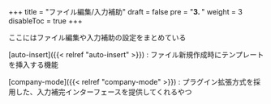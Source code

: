 +++
title = "ファイル編集/入力補助"
draft = false
pre = "<b>3. </b>"
weight = 3
disableToc = true
+++

ここにはファイル編集や入力補助の設定をまとめている

[auto-insert]({{< relref "auto-insert" >}})
: ファイル新規作成時にテンプレートを挿入する機能

[company-mode]({{< relref "company-mode" >}})
: プラグイン拡張方式を採用した、入力補完インターフェースを提供してくれるやつ
